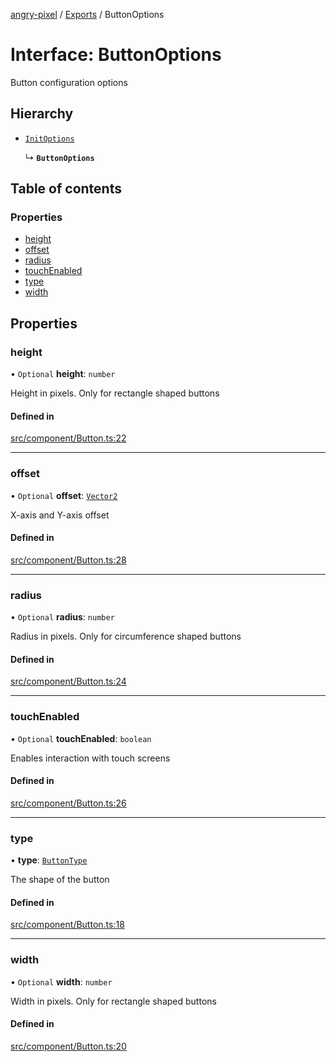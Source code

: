 [angry-pixel](../README.md) / [Exports](../modules.md) / ButtonOptions

# Interface: ButtonOptions

Button configuration options

## Hierarchy

- [`InitOptions`](InitOptions.md)

  ↳ **`ButtonOptions`**

## Table of contents

### Properties

- [height](ButtonOptions.md#height)
- [offset](ButtonOptions.md#offset)
- [radius](ButtonOptions.md#radius)
- [touchEnabled](ButtonOptions.md#touchenabled)
- [type](ButtonOptions.md#type)
- [width](ButtonOptions.md#width)

## Properties

### height

• `Optional` **height**: `number`

Height in pixels. Only for rectangle shaped buttons

#### Defined in

[src/component/Button.ts:22](https://github.com/angry-pixel-studio/angry-pixel-engine/blob/8704b49/src/component/Button.ts#L22)

___

### offset

• `Optional` **offset**: [`Vector2`](../classes/Vector2.md)

X-axis and Y-axis offset

#### Defined in

[src/component/Button.ts:28](https://github.com/angry-pixel-studio/angry-pixel-engine/blob/8704b49/src/component/Button.ts#L28)

___

### radius

• `Optional` **radius**: `number`

Radius in pixels. Only for circumference shaped buttons

#### Defined in

[src/component/Button.ts:24](https://github.com/angry-pixel-studio/angry-pixel-engine/blob/8704b49/src/component/Button.ts#L24)

___

### touchEnabled

• `Optional` **touchEnabled**: `boolean`

Enables interaction with touch screens

#### Defined in

[src/component/Button.ts:26](https://github.com/angry-pixel-studio/angry-pixel-engine/blob/8704b49/src/component/Button.ts#L26)

___

### type

• **type**: [`ButtonType`](../enums/ButtonType.md)

The shape of the button

#### Defined in

[src/component/Button.ts:18](https://github.com/angry-pixel-studio/angry-pixel-engine/blob/8704b49/src/component/Button.ts#L18)

___

### width

• `Optional` **width**: `number`

Width in pixels. Only for rectangle shaped buttons

#### Defined in

[src/component/Button.ts:20](https://github.com/angry-pixel-studio/angry-pixel-engine/blob/8704b49/src/component/Button.ts#L20)
